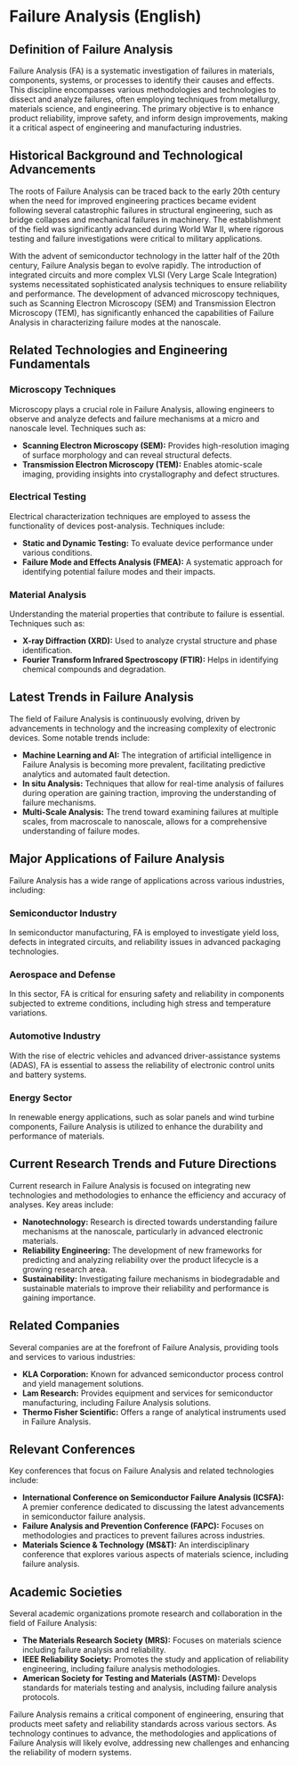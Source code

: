 # Failure Analysis (English)

## Definition of Failure Analysis
Failure Analysis (FA) is a systematic investigation of failures in materials, components, systems, or processes to identify their causes and effects. This discipline encompasses various methodologies and technologies to dissect and analyze failures, often employing techniques from metallurgy, materials science, and engineering. The primary objective is to enhance product reliability, improve safety, and inform design improvements, making it a critical aspect of engineering and manufacturing industries.

## Historical Background and Technological Advancements
The roots of Failure Analysis can be traced back to the early 20th century when the need for improved engineering practices became evident following several catastrophic failures in structural engineering, such as bridge collapses and mechanical failures in machinery. The establishment of the field was significantly advanced during World War II, where rigorous testing and failure investigations were critical to military applications.

With the advent of semiconductor technology in the latter half of the 20th century, Failure Analysis began to evolve rapidly. The introduction of integrated circuits and more complex VLSI (Very Large Scale Integration) systems necessitated sophisticated analysis techniques to ensure reliability and performance. The development of advanced microscopy techniques, such as Scanning Electron Microscopy (SEM) and Transmission Electron Microscopy (TEM), has significantly enhanced the capabilities of Failure Analysis in characterizing failure modes at the nanoscale.

## Related Technologies and Engineering Fundamentals
### Microscopy Techniques
Microscopy plays a crucial role in Failure Analysis, allowing engineers to observe and analyze defects and failure mechanisms at a micro and nanoscale level. Techniques such as:

- **Scanning Electron Microscopy (SEM):** Provides high-resolution imaging of surface morphology and can reveal structural defects.
- **Transmission Electron Microscopy (TEM):** Enables atomic-scale imaging, providing insights into crystallography and defect structures.

### Electrical Testing
Electrical characterization techniques are employed to assess the functionality of devices post-analysis. Techniques include:

- **Static and Dynamic Testing:** To evaluate device performance under various conditions.
- **Failure Mode and Effects Analysis (FMEA):** A systematic approach for identifying potential failure modes and their impacts.

### Material Analysis
Understanding the material properties that contribute to failure is essential. Techniques such as:

- **X-ray Diffraction (XRD):** Used to analyze crystal structure and phase identification.
- **Fourier Transform Infrared Spectroscopy (FTIR):** Helps in identifying chemical compounds and degradation.

## Latest Trends in Failure Analysis
The field of Failure Analysis is continuously evolving, driven by advancements in technology and the increasing complexity of electronic devices. Some notable trends include:

- **Machine Learning and AI:** The integration of artificial intelligence in Failure Analysis is becoming more prevalent, facilitating predictive analytics and automated fault detection.
- **In situ Analysis:** Techniques that allow for real-time analysis of failures during operation are gaining traction, improving the understanding of failure mechanisms.
- **Multi-Scale Analysis:** The trend toward examining failures at multiple scales, from macroscale to nanoscale, allows for a comprehensive understanding of failure modes.

## Major Applications of Failure Analysis
Failure Analysis has a wide range of applications across various industries, including:

### Semiconductor Industry
In semiconductor manufacturing, FA is employed to investigate yield loss, defects in integrated circuits, and reliability issues in advanced packaging technologies.

### Aerospace and Defense
In this sector, FA is critical for ensuring safety and reliability in components subjected to extreme conditions, including high stress and temperature variations.

### Automotive Industry
With the rise of electric vehicles and advanced driver-assistance systems (ADAS), FA is essential to assess the reliability of electronic control units and battery systems.

### Energy Sector
In renewable energy applications, such as solar panels and wind turbine components, Failure Analysis is utilized to enhance the durability and performance of materials.

## Current Research Trends and Future Directions
Current research in Failure Analysis is focused on integrating new technologies and methodologies to enhance the efficiency and accuracy of analyses. Key areas include:

- **Nanotechnology:** Research is directed towards understanding failure mechanisms at the nanoscale, particularly in advanced electronic materials.
- **Reliability Engineering:** The development of new frameworks for predicting and analyzing reliability over the product lifecycle is a growing research area.
- **Sustainability:** Investigating failure mechanisms in biodegradable and sustainable materials to improve their reliability and performance is gaining importance.

## Related Companies
Several companies are at the forefront of Failure Analysis, providing tools and services to various industries:

- **KLA Corporation:** Known for advanced semiconductor process control and yield management solutions.
- **Lam Research:** Provides equipment and services for semiconductor manufacturing, including Failure Analysis solutions.
- **Thermo Fisher Scientific:** Offers a range of analytical instruments used in Failure Analysis.

## Relevant Conferences
Key conferences that focus on Failure Analysis and related technologies include:

- **International Conference on Semiconductor Failure Analysis (ICSFA):** A premier conference dedicated to discussing the latest advancements in semiconductor failure analysis.
- **Failure Analysis and Prevention Conference (FAPC):** Focuses on methodologies and practices to prevent failures across industries.
- **Materials Science & Technology (MS&T):** An interdisciplinary conference that explores various aspects of materials science, including failure analysis.

## Academic Societies
Several academic organizations promote research and collaboration in the field of Failure Analysis:

- **The Materials Research Society (MRS):** Focuses on materials science including failure analysis and reliability.
- **IEEE Reliability Society:** Promotes the study and application of reliability engineering, including failure analysis methodologies.
- **American Society for Testing and Materials (ASTM):** Develops standards for materials testing and analysis, including failure analysis protocols.

Failure Analysis remains a critical component of engineering, ensuring that products meet safety and reliability standards across various sectors. As technology continues to advance, the methodologies and applications of Failure Analysis will likely evolve, addressing new challenges and enhancing the reliability of modern systems.